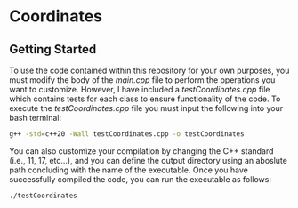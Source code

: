 # Coordinates

## Getting Started

To use the code contained within this repository for your own purposes, you must modify the body of the *main.cpp* file to perform the operations you want to customize. However, I have included a *testCoordinates.cpp* file which contains tests for each class to ensure functionality of the code. To execute the *testCoordinates.cpp* file you must input the following into your bash terminal:

```bash
g++ -std=c++20 -Wall testCoordinates.cpp -o testCoordinates
```

You can also customize your compilation by changing the C++ standard (i.e., 11, 17, etc...), and you can define the output directory using an aboslute path concluding with the name of the executable. Once you have successfully compiled the code, you can run the executable as follows:

```bash
./testCoordinates
```
